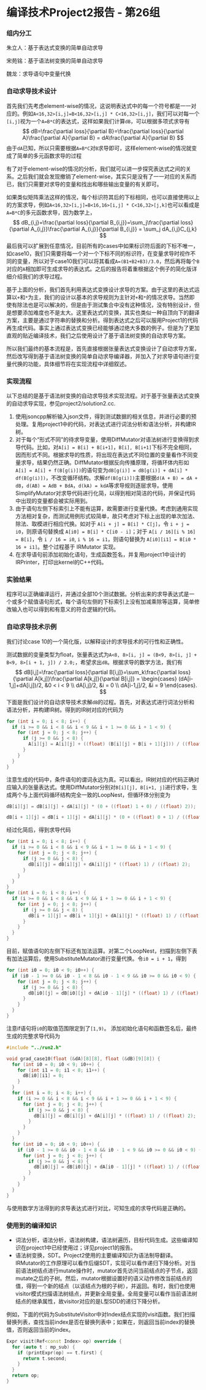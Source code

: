 # 编译技术Project2报告 - 第26组

### 组内分工

朱立人：基于表达式变换的简单自动求导

宋苑铭：基于语法树变换的简单自动求导

魏龙：求导语句中变量代换

### 自动求导技术设计

首先我们先考虑element-wise的情况，这说明表达式中的每一个符号都是一一对应的。例如`A<16,32>[i,j]=B<16,32>[i,j] * C<16,32>[i,j]`，我们可以对每一个`[i,j]`视为一个`A=B*C`的表达式，这样如果我们计算`dB`，可以根据多项式求导有
$$
dB=\frac{\partial loss}{\partial B}=\frac{\partial loss}{\partial A}\frac{\partial A}{\partial B} = dA\frac{\partial A}{\partial B}
$$
由于`dA`已知，所以只需要根据`A=B*C`对`B`求导即可，这样element-wise的情况就变成了简单的多元函数求导的过程

有了对于element-wise的情况的分析，我们就可以进一步探究表达式之间的关系。之后我们就会发现撤销了element-wise，其实只是没有了一一对应的关系而已，我们只需要对求导的变量和找出和哪些输出变量的有关即可。

如果类似矩阵乘法这样的情况，每个标识符其后的下标相同，也可以直接使用以上的方案求导，例如`A<16,32>[i,j]=B<16,16>[i,j] * C<16,32>[j,k]`也可以看成是`A=B*C`的多元函数求导，因为数学上，
$$
dB_{i,j}=\frac{\partial loss}{\partial B_{i,j}}=\sum_j\frac{\partial loss}{\partial A_{i,j}}\frac{\partial A_{i,j}}{\partial B_{i,j}} = \sum_j dA_{i,j}C_{j,k}
$$
最后我可以扩展到任意情况，目前所有的cases中如果标识符后面的下标不唯一，如case10，我们只需要将每一个对一个下标不同的标识符，在变量求导时视作不同的变量，所以对于case10我们可以将其看成`A=(B1+B2+B3)/3.0`，然后再将每个`B`对应的`A`相加即可生成求导的表达式。之后的报告将着重根据这个例子的简化版详细介绍我们的求导过程。

基于上面的分析，我们首先利用表达式变换设计求导的方案。由于这里的表达式运算以`+`和`*`为主，我们的设计以基本的求导规则为主针对`+`和`*`的情况求导。当然即使有除法也是可以解决的，但是由于测试集合中没有这种情况，没有特别设计，但是想要添加难度也不是太大。这里表达式的变换，其实也类似一种自顶向下的翻译方案，主要是通过字符串的替换和分析。得到表达式之后可以服用Project1的代码再生成代码。事实上通过表达式变换已经能够通过绝大多数的例子。但是为了更加直观的贴近编译技术，我们之后使用设计了基于语法树变换的自动求导方案。

所以我们最终的基本流程是，首先直接根据张量表达式变换设计了自动求导方案，然后改写得到基于语法树变换的简单自动求导编译器，并加入了对求导语句进行变量代换的功能，具体细节将在实现流程中详细叙述。

### 实现流程
以下总结的是基于语法树变换的自动求导技术实现流程。对于基于张量表达式变换的自动求导实现，参见project2/solution2.cc.

1. 使用jsoncpp解析输入json文件，得到测试数据的相关信息，并进行必要的预处理。复用project1中的代码，对表达式进行词法分析和语法分析，并构建IR树。
2. 对于每个“形式不同”的待求导变量，使用DiffMutator对语法树进行变换得到求导代码。比如，对`A[i] = B[i] + B[i+1]`，`B[i], B[i+1]`下标不完全相同，因而形式不同。根据求导的性质，将出现在表达式不同位置的变量看作不同变量求导，结果仍然正确。DiffMutator根据反向传播原理，将循环体内形如`A[i] = A[i] + f(B[g(i)])`的语句变为`dB[g(i)] = dB[g(i)] + dA[i] * df(B[g(i)])`，不改变循环结构。求解`df(B[g(i)])`主要根据`d(A + B) = dA + dB`，`d(AB) = AdB + BdA`，`d(kA) = kdA`等求导规则逐层求导。使用SimplifyMutator对求导代码进行化简，以得到相对简洁的代码，并保证代码中出现的变量都会被实际用到。
3. 由于语句左侧下标索引上不能有运算，故需要进行变量代换。考虑到通用实现方法相对复杂，而测试用例形式较简单，故只考虑对下标上出现的单次加法、除法、取模进行相应代换。如对于 `A[i + j] = B[i] * C[j]`，令 `i + j = i0`，则原语句替换成 `A[i0] = B[i] * C[i0 - i]`；对于 `A[i / 16][i % 16] = B[i]`，令 `i / 16 = i0`, `i % 16 = i1`，则语句替换为 `A[i0][i1] = B[i0 * 16 + i1]`。整个过程基于 IRMutator 实现。
4. 在求导语句前添加初始化语句，生成函数签名，并复用project1中设计的IRPrinter，打印出kernel的C++代码。

### 实验结果

程序可以正确编译运行，并通过全部10个测试数据。分析出来的求导表达式是一个或多个赋值语句形式，每个语句左侧的下标索引上没有加减乘除等运算，简单修改输入也可以得到和有意义的符合逻辑的代码。

### 自动求导技术示例

我们讨论case 10的一个简化版，以解释设计的求导技术的可行性和正确性。

测试数据的变量类型为float，张量表达式为`A<8, 8>[i, j] = (B<9, 8>[i, j] + B<9, 8>[i + 1, j]) / 2.0;`，希望求出`dB`。根据求导的数学方法，我们有
$$
dB[i,j]=\frac{\partial loss}{\partial B[i,j]}=\sum_k\frac{\partial loss}{\partial A[k,j]}\frac{\partial A[k,j]}{\partial B[i,j]} = \begin{cases}
(dA[i-1,j]+dA[i,j])/2, &0 < i < 9 \\
dA[i,j]/2, &i = 0 \\
dA[i-1,j]/2, &i = 9
\end{cases}.
$$
下面是我们设计的自动求导技术求解`dB`的过程。首先，对表达式进行词法分析和语法分析，并构建IR树。得到的IR树对应的代码为

```c++
for (int i = 0; i < 8; i++) {
  if (i >= 0 && i < 8 && i < 9 && i + 1 >= 0 && i + 1 < 9) {
    for (int j = 0; j < 8; j++) {
      if (j >= 0 && j < 8) {
        A[i][j] = A[i][j] + ((float) (B[i][j] + B[i + 1][j])) / ((float) 2);
      }
    }
  }
}
```

注意生成的代码中，条件语句的谓词永远为真。可以看出，IR树对应的代码正确对应输入的张量表达式。使用DiffMutator分别对`B[i][j], B[i+1, j]`进行求导，生成两个与上面代码循环结构完全一致的LoopNest，但循环体分别变为

```c++
dB[i][j] = dB[i][j] + dA[i][j] * (0 + ((float) 1 + 0) / ((float) 2));
```

```c++
dB[i + 1][j] = dB[i + 1][j] + dA[i][j] * (0 + ((float) 0 + 1) / ((float) 2));
```

经过化简后，得到求导代码

```c++
for (int i = 0; i < 8; i++) {
  if (i >= 0 && i < 8 && i < 9 && i + 1 >= 0 && i + 1 < 9) {
    for (int j = 0; j < 8; j++) {
      if (j >= 0 && j < 8) {
        dB[i][j] = dB[i][j] + dA[i][j] * ((float) 1) / ((float) 2);
      }
    }
  }
}
for (int i = 0; i < 8; i++) {
  if (i >= 0 && i < 8 && i < 9 && i + 1 >= 0 && i + 1 < 9) {
    for (int j = 0; j < 8; j++) {
      if (j >= 0 && j < 8) {
        dB[i + 1][j] = dB[i + 1][j] + dA[i][j] * ((float) 1) / ((float) 2);
      }
    }
  }
}
```

目前，赋值语句的左侧下标还有加法运算。对第二个LoopNest，扫描到左侧下表有加法运算后，使用SubstituteMutator进行变量代换。令`i0 = i + 1`，得到

```c++
for (int i0 = 0; i0 < 9; i0++) {
  if (i0 - 1 >= 0 && i0 - 1 < 8 && i0 - 1 < 9 && i0 >= 0 && i0 < 9) {
    for (int j = 0; j < 8; j++) {
      if (j >= 0 && j < 8) {
        dB[i0][j] = dB[i0][j] + dA[i0 - 1][j] * ((float) 1) / ((float) 2);
      }
    }
  }
}
```
注意if语句将`i0`的取值范围限定到了`[1,9)`。 添加初始化语句和函数签名后，最终生成的完整求导代码为

```c++
#include "../run2.h"

void grad_case10(float (&dA)[8][8], float (&dB)[9][8]) {
  for (int i0 = 0; i0 < 9; i0++) {
    for (int i1 = 0; i1 < 8; i1++) {
      dB[i0][i1] = 0;
    }
  }
  for (int i = 0; i < 8; i++) {
    if (i >= 0 && i < 8 && i < 9 && i + 1 >= 0 && i + 1 < 9) {
      for (int j = 0; j < 8; j++) {
        if (j >= 0 && j < 8) {
          dB[i][j] = dB[i][j] + dA[i][j] * ((float) 1) / ((float) 2);
        }
      }
    }
  }
  for (int i0 = 0; i0 < 9; i0++) {
    if (i0 - 1 >= 0 && i0 - 1 < 8 && i0 - 1 < 9 && i0 >= 0 && i0 < 9) {
      for (int j = 0; j < 8; j++) {
        if (j >= 0 && j < 8) {
          dB[i0][j] = dB[i0][j] + dA[i0 - 1][j] * ((float) 1) / ((float) 2);
        }
      }
    }
  }
}
```
与使用数学方法得到的求导表达式进行对比，可知生成的求导代码是正确的。

### 使用到的编译知识

- 词法分析，语法分析，语法树构建，语法树遍历，目标代码生成。这些编译知识在project1中已经使用过；详见project1的报告。
- 语法树变换，SDT。Project2使用的主要编译知识为语法制导翻译。IRMutator的工作原理可以看作后缀SDT，实现可以看作递归下降分析。对当前语法树结点进行mutate操作时，mutator首先访问当前结点的子节点，返回mutate之后的子树。然后，mutator根据设置好的语义动作修改当前结点的值，得到一个新的结点（以该结点为根的子树），并返回。有时，我们也使用visitor模式扫描语法树结点，并更新全局变量。全局变量可以看作当前语法树结点的继承属性，故visitor对应的是L型SDD的递归下降分析。

例如，下面的代码为SubstituteVisitor中对Index结点实现的visit函数。我们扫描替换列表，查找当前index是否在替换列表中；如果在，则返回当前index的替换值，否则返回当前的index。
```c++
Expr visit(Ref<const Index> op) override {
  for (auto t : mp_sub) {
    if (printExpr(op) == t.first) {
      return t.second;
    }
  }
  return op;
}
```
